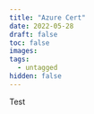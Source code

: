 ```yaml
---
title: "Azure Cert"
date: 2022-05-28
draft: false
toc: false
images:
tags:
  - untagged
hidden: false
---
```


Test